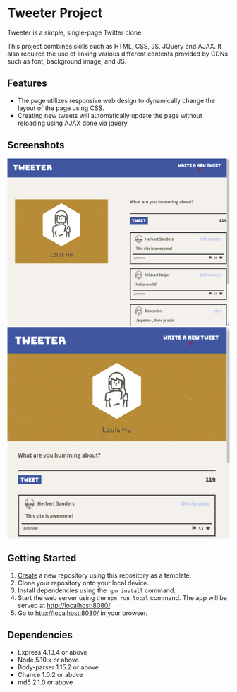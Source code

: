 # Tweeter Project

Tweeter is a simple, single-page Twitter clone.

This project combines skills such as HTML, CSS, JS, JQuery and AJAX. It also requires the use of linking various different contents provided by CDNs such as font, background image, and JS.

## Features
- The page utilizes responsive web design to dynamically change the layout of the page using CSS.
- Creating new tweets will automatically update the page without reloading using AJAX done via jquery.

## Screenshots
!["Screenshot of desktop layout](https://github.com/Racingwind/tweeter/blob/master/docs/desktop.PNG?raw=true)
!["Screenshot of desktop layout](https://github.com/Racingwind/tweeter/blob/master/docs/mobile.PNG?raw=true)

## Getting Started

1. [Create](https://docs.github.com/en/repositories/creating-and-managing-repositories/creating-a-repository-from-a-template) a new repository using this repository as a template.
2. Clone your repository onto your local device.
3. Install dependencies using the `npm install` command.
3. Start the web server using the `npm run local` command. The app will be served at <http://localhost:8080/>.
4. Go to <http://localhost:8080/> in your browser.

## Dependencies

- Express 4.13.4 or above
- Node 5.10.x or above
- Body-parser 1.15.2 or above
- Chance 1.0.2 or above
- md5 2.1.0 or above